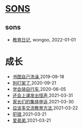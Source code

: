 # [SONS](https://wongoo.github.io/sons)

## sons
* [教育日记](/diary-2022), wongoo, 2022-01-01
# 成长
* [书图自己洗澡](/shutu/2019/20190918-wash-self),2019-09-18
* [别打架了](/shutu/2020/2020-09-21-do-not-fight),2020-09-21
* [学会骑自行车](/shutu/2020/2020-02-13-how-to-tell-what-is-wrong),2020-06-05
* [还会上课发出怪声](/shutu/2021/2021-03-31-diary),2021-03-31
* [家长们的集体申诉](/shutu/2021/2021-03-30-meet-parents-of-classmates),2021-03-30
* [应该多交流教育方法](/shutu/2021/2021-03-22-should-exchange-teach-method),2021-03-22
* [犯错](/shutu/2021/2021-03-21-mistakes),2021-03-21
* [爱弟弟](/shutu/2021/2021-03-21-love-brother),2021-03-21
